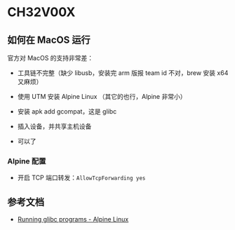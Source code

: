 # CH32V00X

## 如何在 MacOS 运行

官方对 MacOS 的支持非常差：

- 工具链不完整（缺少 libusb，安装完 arm 版报 team id 不对，brew 安装 x64 又麻烦）

- 使用 UTM 安装 Alpine Linux （其它的也行，Alpine 非常小）
- 安装 apk add gcompat，这是 glibc
- 插入设备，并共享主机设备
- 可以了

### Alpine 配置

- 开启  TCP 端口转发：`AllowTcpForwarding yes`


## 参考文档

- [Running glibc programs - Alpine Linux](https://wiki.alpinelinux.org/wiki/Running_glibc_programs#gcompat)
